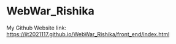 # WebWar_Rishika
My Github Website link:
https://iit2021117.github.io/WebWar_Rishika/front_end/index.html
